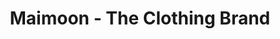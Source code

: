 ---
title: "Maimoon - The Clothing Brand"
url: /karachi/maimoon-the-clothing-brand/
shop: clothes
---